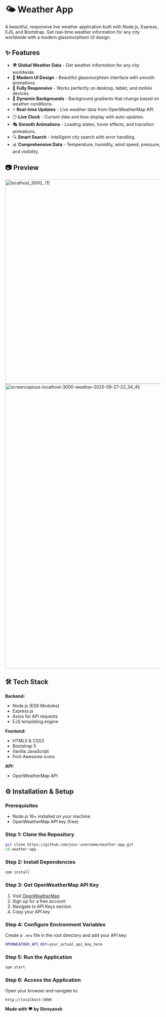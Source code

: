 # 🌤️ Weather App

A beautiful, responsive live weather application built with Node.js, Express, EJS, and Bootstrap. Get real-time weather information for any city worldwide with a modern glassmorphism UI design.

## ✨ Features

- 🌍 **Global Weather Data** - Get weather information for any city worldwide.
- 🎨 **Modern UI Design** - Beautiful glassmorphism interface with smooth animations.
- 📱 **Fully Responsive** - Works perfectly on desktop, tablet, and mobile devices.
- 🌈 **Dynamic Backgrounds** - Background gradients that change based on weather conditions.
- ⚡ **Real-time Updates** - Live weather data from OpenWeatherMap API.
- 🕒 **Live Clock** - Current date and time display with auto-updates.
- 🎭 **Smooth Animations** - Loading states, hover effects, and transition animations.
- 🔍 **Smart Search** - Intelligent city search with error handling.
- 📊 **Comprehensive Data** - Temperature, humidity, wind speed, pressure, and visibility.

## 📷 Preview
<img width="1351" height="659" alt="localhost_3000_ (1)" src="https://github.com/user-attachments/assets/54ef7484-58a3-49eb-ba43-c3bf42a91ca4" />
<img width="1366" height="919" alt="screencapture-localhost-3000-weather-2025-08-27-22_34_45" src="https://github.com/user-attachments/assets/5f2f1347-1858-44c9-ac3f-194eeb0ca659" />


## 🛠️ Tech Stack

**Backend:**

- Node.js (ES6 Modules)
- Express.js
- Axios for API requests
- EJS templating engine

**Frontend:**

- HTML5 & CSS3
- Bootstrap 5
- Vanilla JavaScript
- Font Awesome icons

**API:**

- OpenWeatherMap API

## ⚙️ Installation & Setup

### Prerequisites

- Node.js 16+ installed on your machine
- OpenWeatherMap API key (free)

### Step 1: Clone the Repository

```bash
git clone https://github.com/your-username/weather-app.git
cd weather-app
```

### Step 2: Install Dependencies

```bash
npm install
```

### Step 3: Get OpenWeatherMap API Key

1. Visit [OpenWeatherMap](https://openweathermap.org/api)
2. Sign up for a free account
3. Navigate to API Keys section
4. Copy your API key

### Step 4: Configure Environment Variables

Create a `.env` file in the root directory and add your API key:

```bash
OPENWEATHER_API_KEY=your_actual_api_key_here
```

### Step 5: Run the Application

```bash
npm start
```

### Step 6: Access the Application

Open your browser and navigate to:

```
http://localhost:3000
```

**Made with ❤️ by Shreyansh**
